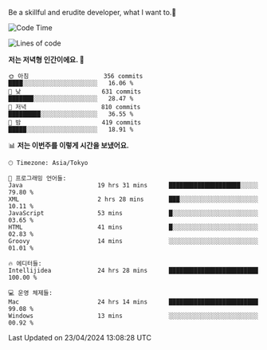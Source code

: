 Be a skillful and erudite developer, what I want to.👶

<!--START_SECTION:waka-->
![Code Time](http://img.shields.io/badge/Code%20Time-723%20hrs%2030%20mins-blue)

![Lines of code](https://img.shields.io/badge/%EC%A0%80%EB%8A%94%20%EC%97%AC%ED%83%9C%EA%B9%8C%EC%A7%80%20-1.6%20million%20%EC%A4%84%EC%9D%98%20%EC%BD%94%EB%93%9C%EB%A5%BC%20%EC%9E%91%EC%84%B1%ED%96%88%EC%96%B4%EC%9A%94.-blue)

**저는 저녁형 인간이에요. 🦉** 

```text
🌞 아침                     356 commits         ████░░░░░░░░░░░░░░░░░░░░░   16.06 % 
🌆 낮　                     631 commits         ███████░░░░░░░░░░░░░░░░░░   28.47 % 
🌃 저녁                     810 commits         █████████░░░░░░░░░░░░░░░░   36.55 % 
🌙 밤　                     419 commits         █████░░░░░░░░░░░░░░░░░░░░   18.91 % 
```


📊 **저는 이번주를 이렇게 시간을 보냈어요.** 

```text
🕑︎ Timezone: Asia/Tokyo

💬 프로그래밍 언어들: 
Java                     19 hrs 31 mins      ████████████████████░░░░░   79.80 % 
XML                      2 hrs 28 mins       ███░░░░░░░░░░░░░░░░░░░░░░   10.11 % 
JavaScript               53 mins             █░░░░░░░░░░░░░░░░░░░░░░░░   03.65 % 
HTML                     41 mins             █░░░░░░░░░░░░░░░░░░░░░░░░   02.83 % 
Groovy                   14 mins             ░░░░░░░░░░░░░░░░░░░░░░░░░   01.01 % 

🔥 에디터들: 
Intellijidea             24 hrs 28 mins      █████████████████████████   100.00 % 

💻 운영 체제들: 
Mac                      24 hrs 14 mins      █████████████████████████   99.08 % 
Windows                  13 mins             ░░░░░░░░░░░░░░░░░░░░░░░░░   00.92 % 
```


 Last Updated on 23/04/2024 13:08:28 UTC
<!--END_SECTION:waka-->
